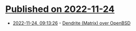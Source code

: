 # [Published on 2022-11-24](index.md)

* [2022-11-24, 09:13:26](https://lobste.rs/s/ovtrpy/dendrite_matrix_over_openbsd) - [Dendrite (Matrix) over OpenBSD](https://x61.sh/log/2022/10/20221021T153746-dendrite.html)
